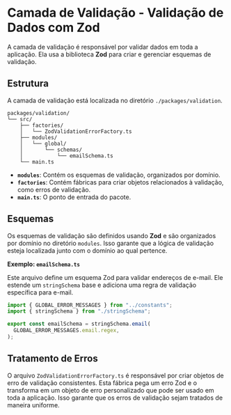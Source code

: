 # Camada de Validação - Validação de Dados com Zod

A camada de validação é responsável por validar dados em toda a aplicação. Ela usa a biblioteca **Zod** para criar e gerenciar esquemas de validação.

## Estrutura

A camada de validação está localizada no diretório `./packages/validation`.

```
packages/validation/
└── src/
    ├── factories/
    │   └── ZodValidationErrorFactory.ts
    ├── modules/
    │   └── global/
    │       └── schemas/
    │           └── emailSchema.ts
    └── main.ts
```

- **`modules`**: Contém os esquemas de validação, organizados por domínio.
- **`factories`**: Contém fábricas para criar objetos relacionados à validação, como erros de validação.
- **`main.ts`**: O ponto de entrada do pacote.

## Esquemas

Os esquemas de validação são definidos usando **Zod** e são organizados por domínio no diretório `modules`. Isso garante que a lógica de validação esteja localizada junto com o domínio ao qual pertence.

**Exemplo: `emailSchema.ts`**

Este arquivo define um esquema Zod para validar endereços de e-mail. Ele estende um `stringSchema` base e adiciona uma regra de validação específica para e-mail.

```typescript
import { GLOBAL_ERROR_MESSAGES } from "../constants";
import { stringSchema } from "./stringSchema";

export const emailSchema = stringSchema.email(
  GLOBAL_ERROR_MESSAGES.email.regex,
);
```

## Tratamento de Erros

O arquivo `ZodValidationErrorFactory.ts` é responsável por criar objetos de erro de validação consistentes. Esta fábrica pega um erro Zod e o transforma em um objeto de erro personalizado que pode ser usado em toda a aplicação. Isso garante que os erros de validação sejam tratados de maneira uniforme.